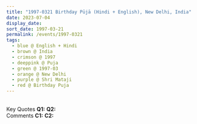```yaml
---
title: "1997-0321 Birthday Pūjā (Hindi + English), New Delhi, India"
date: 2023-07-04
display_date: 
sort_date: 1997-03-21
permalink: /events/1997-0321
tags:
  - blue @ English + Hindi
  - brown @ India
  - crimson @ 1997
  - deeppink @ Puja
  - green @ 1997-03
  - orange @ New Delhi
  - purple @ Shri Mataji
  - red @ Birthday Puja
---
```


<br>

<wave-list>
  <list-title color="DarkSeaGreen" width="55">Key Quotes</list-title>
  <list-item color="BlanchedAlmond" width="280"><b>Q1:</b> <i></i></list-item>
  <list-item color="Lavender" width="280"><b>Q2:</b> <i></i></list-item>
</wave-list>

<br>

<wave-list>
  <list-title color="DarkSeaGreen" width="55">Comments</list-title>
  <list-item color="BlanchedAlmond" width="280"><b>C1:</b> <i></i></list-item>
  <list-item color="Lavender" width="280"><b>C2:</b> <i></i></list-item>
</wave-list>